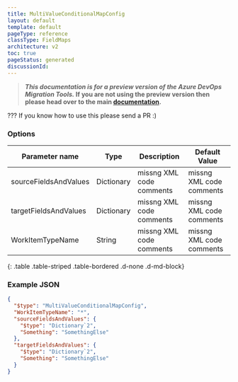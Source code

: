 ```yaml
---
title: MultiValueConditionalMapConfig
layout: default
template: default
pageType: reference
classType: FieldMaps
architecture: v2
toc: true
pageStatus: generated
discussionId: 
---
```



>**_This documentation is for a preview version of the Azure DevOps Migration Tools._ If you are not using the preview version then please head over to the main [documentation](https://nkdagility.com/docs/azure-devops-migration-tools).**

??? If you know how to use this please send a PR :)

### Options

| Parameter name         | Type    | Description                              | Default Value                            |
|------------------------|---------|------------------------------------------|------------------------------------------|
| sourceFieldsAndValues | Dictionary | missng XML code comments | missng XML code comments |
| targetFieldsAndValues | Dictionary | missng XML code comments | missng XML code comments |
| WorkItemTypeName | String | missng XML code comments | missng XML code comments |
{: .table .table-striped .table-bordered .d-none .d-md-block}


### Example JSON

```JSON
{
  "$type": "MultiValueConditionalMapConfig",
  "WorkItemTypeName": "*",
  "sourceFieldsAndValues": {
    "$type": "Dictionary`2",
    "Something": "SomethingElse"
  },
  "targetFieldsAndValues": {
    "$type": "Dictionary`2",
    "Something": "SomethingElse"
  }
}
```